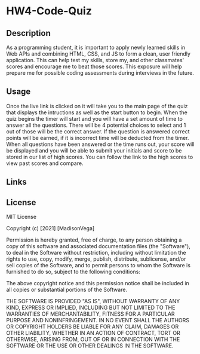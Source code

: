 # HW4-Code-Quiz

## Description

As a programming student, it is important to apply newly learned skills in Web APIs and combining HTML, CSS, and JS to form a clean, user friendly application.  This can help test my skills, store my, and other classmates' scores and encourage me to beat those scores.  This exposure will help prepare me for possible coding assessments during interviews in the future. 


## Usage

Once the live link is clicked on it will take you to the main page of the quiz that displays the intructions as well as the start button to begin.  When the quiz begins the timer will start and you will have a set amount of time to answer all the questions.  There will be 4 potential choices to select and 1 out of those will be the correct answer.  If the question is answered correct points will be earned, if it is incorrect time will be deducted from the timer.  When all questions have been answered or the time runs out, your score will be displayed and you will be able to submit your initials and score to be stored in our list of high scores.  You can follow the link to the high scores to view past scores and compare.  

## Links


## License

MIT License

Copyright (c) [2021] [MadisonVega]

Permission is hereby granted, free of charge, to any person obtaining a copy
of this software and associated documentation files (the "Software"), to deal
in the Software without restriction, including without limitation the rights
to use, copy, modify, merge, publish, distribute, sublicense, and/or sell
copies of the Software, and to permit persons to whom the Software is
furnished to do so, subject to the following conditions:

The above copyright notice and this permission notice shall be included in all
copies or substantial portions of the Software.

THE SOFTWARE IS PROVIDED "AS IS", WITHOUT WARRANTY OF ANY KIND, EXPRESS OR
IMPLIED, INCLUDING BUT NOT LIMITED TO THE WARRANTIES OF MERCHANTABILITY,
FITNESS FOR A PARTICULAR PURPOSE AND NONINFRINGEMENT. IN NO EVENT SHALL THE
AUTHORS OR COPYRIGHT HOLDERS BE LIABLE FOR ANY CLAIM, DAMAGES OR OTHER
LIABILITY, WHETHER IN AN ACTION OF CONTRACT, TORT OR OTHERWISE, ARISING FROM,
OUT OF OR IN CONNECTION WITH THE SOFTWARE OR THE USE OR OTHER DEALINGS IN THE
SOFTWARE.